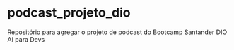 # podcast_projeto_dio
Repositório para agregar o projeto de podcast do Bootcamp Santander DIO AI para Devs
